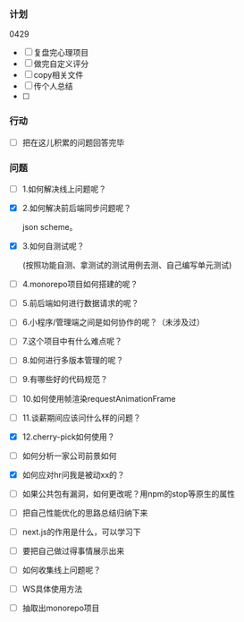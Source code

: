 

### 计划

0429

- [ ] 复盘完心理项目
- [ ] 做完自定义评分
- [ ] copy相关文件
- [ ] 传个人总结
- [ ] 

### 行动

- [ ] 把在这儿积累的问题回答完毕

### 问题

- [ ] 1.如何解决线上问题呢？

- [x] 2.如何解决前后端同步问题呢？

  json scheme。

- [x] 3.如何自测试呢？

  (按照功能自测、拿测试的测试用例去测、自己编写单元测试)

- [ ] 4.monorepo项目如何搭建的呢？

  

- [ ] 5.前后端如何进行数据请求的呢？

- [ ] 6.小程序/管理端之间是如何协作的呢？（未涉及过）

- [ ] 7.这个项目中有什么难点呢？

- [ ] 8.如何进行多版本管理的呢？

- [ ] 9.有哪些好的代码规范？

- [ ] 10.如何使用帧渲染requestAnimationFrame

- [ ] 11.谈薪期间应该问什么样的问题？

- [x] 12.cherry-pick如何使用？

- [ ] 如何分析一家公司前景如何

- [x] 如何应对hr问我是被动xx的？

- [ ] 如果公共包有漏洞，如何更改呢？用npm的stop等原生的属性

- [ ] 把自己性能优化的思路总结归纳下来

- [ ] next.js的作用是什么，可以学习下

- [ ] 要把自己做过得事情展示出来

- [ ] 如何收集线上问题呢？

- [ ] WS具体使用方法

- [ ] 抽取出monorepo项目